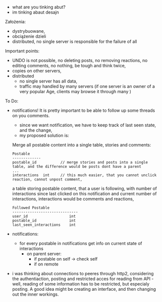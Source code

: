 - what are you tinking abut?
- im tinking abaut desajn


Założenia:
- dystrybuowane,
- obciążenie dzieli
- distributed, no single server is responsible for the failure of all

Important points:
- UNDO is not possible, no deleting posts, no removing reactions, no editing comments, no nothing, be tough and think twice,
- copies on other servers,
- distributed
  - no single server has all data,
  - traffic may handled by many servers (if one server is an owner of a very popular Age, clients may browse it through many )




To Do:
- notifications! It is pretty important to be able to follow up some threads on you comments.
  - since we want notification, we have to keep track of last seen state, and the change,
  - my proposed solution is:

  Merge all postable content into a single table, stories and comments:
  ```
  Postable
  -------------
  postable_id           // merge stories and posts into a single table, and the difference would be posts dont have a parent
  ...
  interactions  int     // this much easier, that you cannot unclick reaction, cannot unpost comment,
  ```

  a table storing postable content, that a user is following, with number of interactions since last clicked on this notification and current number of interactions,
  interactions would be comments and reactions,
  ```
  Followed Postable
  ------------------------------
  user_id                   int
  postable_id               int
  last_seen_interactions    int
  ```


- notifications:
  - for every postable in notifications get info on current state of interactions
    - on parent server:
      - if postable on self -> check self
      - if on remote

- i was thinking about connections to peeres through http2, considering the authentiaction, posting and restricted acces for reading from API - well, reading of some information has to be restricted, but especialy posting.
A good idea might be creating an interface, and then changing out the inner workings.

